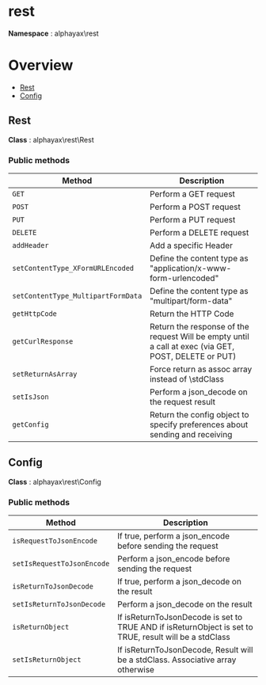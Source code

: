 # rest

**Namespace**  : alphayax\rest

# Overview

- [Rest](rest.md#Rest)
- [Config](rest.md#Config)


<a name="Rest"></a>
## Rest

**Class**  : alphayax\rest\Rest

### Public methods

| Method | Description |
|---|---|
| `GET` | Perform a GET request | 
| `POST` | Perform a POST request | 
| `PUT` | Perform a PUT request | 
| `DELETE` | Perform a DELETE request | 
| `addHeader` | Add a specific Header | 
| `setContentType_XFormURLEncoded` | Define the content type as "application/x-www-form-urlencoded" | 
| `setContentType_MultipartFormData` | Define the content type as "multipart/form-data" | 
| `getHttpCode` | Return the HTTP Code | 
| `getCurlResponse` | Return the response of the request Will be empty until a call at exec (via GET, POST, DELETE or PUT) | 
| `setReturnAsArray` | Force return as assoc array instead of \stdClass | 
| `setIsJson` | Perform a json_decode on the request result | 
| `getConfig` | Return the config object to specify preferences about sending and receiving | 

<a name="Config"></a>
## Config

**Class**  : alphayax\rest\Config

### Public methods

| Method | Description |
|---|---|
| `isRequestToJsonEncode` | If true, perform a json_encode before sending the request | 
| `setIsRequestToJsonEncode` | Perform a json_encode before sending the request | 
| `isReturnToJsonDecode` | If true, perform a json_decode on the result | 
| `setIsReturnToJsonDecode` | Perform a json_decode on the result | 
| `isReturnObject` | If isReturnToJsonDecode is set to TRUE AND if isReturnObject is set to TRUE, result will be a stdClass | 
| `setIsReturnObject` | If isReturnToJsonDecode, Result will be a stdClass. Associative array otherwise | 
